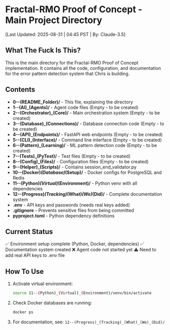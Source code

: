 # Fractal-RMO Proof of Concept - Main Project Directory

[Last Updated: 2025-08-31 | 04:45 PST | By: Claude-3.5]

## What The Fuck Is This?

This is the main directory for the Fractal-RMO Proof of Concept implementation. It contains all the code, configuration, and documentation for the error pattern detection system that Chris is building.

## Contents

- **0--(README_Folder)/** - This file, explaining the directory
- **1--(AI)_(Agents)/** - Agent code files (Empty - to be created)
- **2--(Orchestrator)_(Core)/** - Main orchestration system (Empty - to be created) 
- **3--(Database)_(Connections)/** - Database connection code (Empty - to be created)
- **4--(API)_(Endpoints)/** - FastAPI web endpoints (Empty - to be created)
- **5--(CLI)_(Interface)/** - Command line interface (Empty - to be created)
- **6--(Pattern)_(Learning)/** - ML pattern detection code (Empty - to be created)
- **7--(Tests)_(PyTest)/** - Test files (Empty - to be created)
- **8--(Config)_(Files)/** - Configuration files (Empty - to be created)
- **9--(Helper)_(Scripts)/** - Contains session_end_validator.py
- **10--(Docker)_(Database)_(Setup)/** - Docker configs for PostgreSQL and Redis
- **11--(Python)_(Virtual)_(Environment)/** - Python venv with all dependencies
- **12--(Progress)_(Tracking)_(What)_(We)_(Did)/** - Complete documentation system
- **.env** - API keys and passwords (needs real keys added)
- **.gitignore** - Prevents sensitive files from being committed
- **pyproject.toml** - Python dependency definitions

## Current Status

✅ Environment setup complete (Python, Docker, dependencies)
✅ Documentation system created
❌ Agent code not started yet
⚠️ Need to add real API keys to .env file

## How To Use

1. Activate virtual environment:
   ```bash
   source 11--(Python)_(Virtual)_(Environment)/venv/bin/activate
   ```

2. Check Docker databases are running:
   ```bash
   docker ps
   ```

3. For documentation, see:
   `12--(Progress)_(Tracking)_(What)_(We)_(Did)/`
